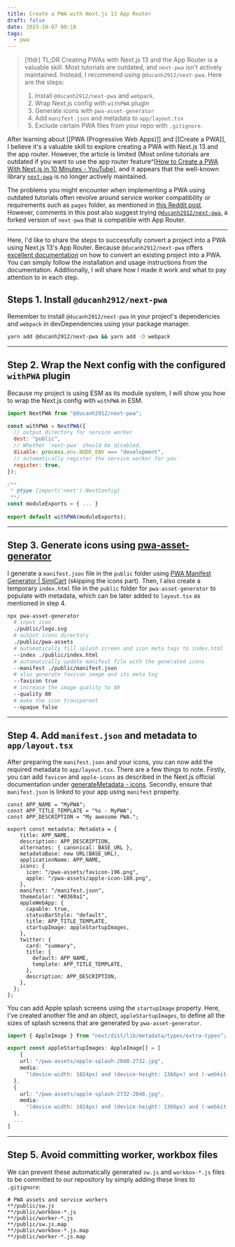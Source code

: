 ```yaml
---
title: Create a PWA with Next.js 13 App Router
draft: false
date: 2023-10-07 00:18
tags:
  - pwa
---
```


> [!tldr] TL;DR
> Creating PWAs with Next.js 13 and the App Router is a valuable skill. Most tutorials are outdated, and `next-pwa` isn't actively maintained. Instead, I recommend using `@ducanh2912/next-pwa`. Here are the steps:
> 1. Install `@ducanh2912/next-pwa` and `webpack`.
> 2. Wrap Next.js config with `withPWA` plugin
> 3. Generate icons with `pwa-asset-generator`
> 4. Add `manifest.json` and metadata to `app/layout.tsx`
> 5. Exclude certain PWA files from your repo with `.gitignore.`

After learning about [[PWA (Progressive Web Apps)]] and [[Create a PWA]], I believe it's a valuable skill to explore creating a PWA with Next.js 13 and the app router. However, the article is limited (Most online tutorials are outdated if you want to use the app router feature^[[How to Create a PWA With Next.js in 10 Minutes - YouTube](https://www.youtube.com/watch?v=ARNN_zmrwcw)], and it appears that the well-known library [`next-pwa`](https://github.com/shadowwalker/next-pwa) is no longer actively maintained.

The problems you might encounter when implementing a PWA using outdated tutorials often revolve around service worker compatibility or requirements such as `pages` folder, as mentioned in [this Reddit post](https://www.reddit.com/r/nextjs/comments/16guio3/does_anyone_know_of_a_good_guide_to_setting_up_a/). However, comments in this post also suggest trying [`@ducanh2912/next-pwa`](https://github.com/DuCanhGH/next-pwa), a forked version of `next-pwa` that is compatible with App Router.

---

Here, I'd like to share the steps to successfully convert a project into a PWA using Next.js 13's App Router. Because `@ducanh2912/next-pwa` offers [excellent documentation](https://ducanh-next-pwa.vercel.app/docs/next-pwa/getting-started) on how to convert an existing project into a PWA. You can simply follow the installation and usage instructions from the documentation. Additionally, I will share how I made it work and what to pay attention to in each step.

## Steps 1. Install `@ducanh2912/next-pwa`
Remember to install `@ducanh2912/next-pwa` in your project's dependencies and `webpack` in devDependencies using your package manager.
```bash
yarn add @ducanh2912/next-pwa && yarn add -D webpack
```

---
## Step 2. Wrap the Next config  with the configured `withPWA` plugin
Because my project is using ESM as its module system, I will show you how to wrap the Next.js config with `withPWA` in ESM.
```js title="next.config.js"
import NextPWA from "@ducanh2912/next-pwa";

const withPWA = NextPWA({
  // output directory for service worker
  dest: "public",
  // Whether `next-pwa` should be disabled.
  disable: process.env.NODE_ENV === "development",
  // automatically register the service worker for you
  register: true,
});

/**
 * @type {import('next').NextConfig}
 **/
const moduleExports = { ... }
					   
export default withPWA(moduleExports);
```

---
## Step 3. Generate icons using **[pwa-asset-generator](https://github.com/elegantapp/pwa-asset-generator)**
I generate a `manifest.json` file in the `public` folder using [PWA Manifest Generator | SimiCart](https://www.simicart.com/manifest-generator.html/) (skipping the icons part). Then, I also create a temporary `index.html` file in the `public` folder for `pwa-asset-generator` to populate with metadata, which can be later added to `layout.tsx` as mentioned in step 4.

```bash title="Run this in the root of your project"
npx pwa-asset-generator 
  # input icon
  ./public/logo.svg
  # output icons directory
  ./public/pwa-assets
  # automatically fill splash screen and icon meta tags to index.html
  --index ./public/index.html
  # automatically update manifest file with the generated icons
  --manifest ./public/manifest.json
  # also generate favicon image and its meta tag
  --favicon true
  # increase the image quality to 80
  --quality 80
  # make the icon transparent
  --opaque false
```

---
## Step 4. Add `manifest.json` and metadata to `app/layout.tsx`
After preparing the `manifest.json` and your icons, you can now add the required metadata to `app/layout.tsx`. There are a few things to note. Firstly, you can add `favicon` and `apple-icons` as described in the Next.js official documentation under [generateMetadata - icons](https://nextjs.org/docs/app/api-reference/functions/generate-metadata#icons). Secondly, ensure that `manifest.json` is linked to your app using `manifest` property.
```tsx title="app/layout.tsx" {12-13,15,21}
const APP_NAME = "MyPWA";
const APP_TITLE_TEMPLATE = "%s - MyPWA";
const APP_DESCRIPTION = "My awesome PWA.";

export const metadata: Metadata = {
    title: APP_NAME,
    description: APP_DESCRIPTION,
    alternates: { canonical: BASE_URL },
    metadataBase: new URL(BASE_URL),
    applicationName: APP_NAME,
    icons: {
      icon: "/pwa-assets/favicon-196.png",
      apple: "/pwa-assets/apple-icon-180.png",
    },
    manifest: "/manifest.json",
    themeColor: "#0369a1",
    appleWebApp: {
      capable: true,
      statusBarStyle: "default",
      title: APP_TITLE_TEMPLATE,
      startupImage: appleStartupImages,
    },
    twitter: {
      card: "summary",
      title: {
        default: APP_NAME,
        template: APP_TITLE_TEMPLATE,
      },
      description: APP_DESCRIPTION,
    },
  };
};
```

You can add Apple splash screens using the `startupImage` property. Here, I've created another file and an object, `appleStartupImages`, to define all the sizes of splash screens that are generated by `pwa-asset-generator`.

```ts title="data/apple-startup-images.ts"
import { AppleImage } from "next/dist/lib/metadata/types/extra-types";

export const appleStartupImages: AppleImage[] = [
	{
    url: "/pwa-assets/apple-splash-2048-2732.jpg",
    media:
      "(device-width: 1024px) and (device-height: 1366px) and (-webkit-device-pixel-ratio: 2) and (orientation: portrait)",
  },
  {
    url: "/pwa-assets/apple-splash-2732-2048.jpg",
    media:
      "(device-width: 1024px) and (device-height: 1366px) and (-webkit-device-pixel-ratio: 2) and (orientation: landscape)",
  },
  ...
]
```

---
## Step 5. Avoid committing worker, workbox files
We can prevent these automatically generated `sw.js` and `workbox-*.js` files to be committed to our repository by simply adding these lines to `.gitignore`:
```title=".gitignore"
# PWA assets and service workers
**/public/sw.js
**/public/workbox-*.js
**/public/worker-*.js
**/public/sw.js.map
**/public/workbox-*.js.map
**/public/worker-*.js.map
```